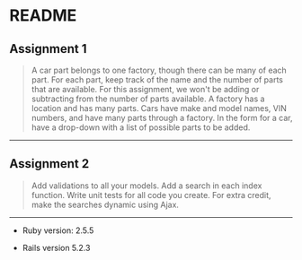 # README

## Assignment 1

>A car part belongs to one factory, though there can be many of each part. For each part, keep track of the name and
the number of parts that are available. For this assignment, we won't be adding or subtracting from the number of parts
available.
A factory has a location and has many parts.
Cars have make and model names, VIN numbers, and have many parts through a factory.
In the form for a car, have a drop-down with a list of possible parts to be added.

---

## Assignment 2

>Add validations to all your models. Add a search in each index function. Write unit tests for all code you create. 
For extra credit, make the searches dynamic using Ajax.

---

* Ruby version: 2.5.5

* Rails version 5.2.3
